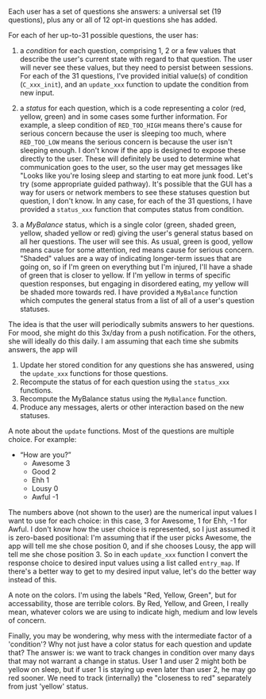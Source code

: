 Each user has a set of questions she answers: a universal set (19 questions), plus any or all of 12 opt-in questions she has added. 

For each of her up-to-31 possible questions, the user has: 

1. a _condition_ for each question, comprising 1, 2 or a few values that describe the user's current state with regard to that question. The user will never see these values, but they need to persist between sessions. For each of the 31 questions, I've provided initial value(s) of condition (`C_xxx_init`), and an `update_xxx` function to update the condition from new input. 

2. a _status_ for each question, which is a code representing a color (red, yellow, green) and in some cases some further information. For example, a sleep condition of `RED_TOO_HIGH` means there's cause for serious concern because the user is sleeping too much, where `RED_TOO_LOW` means the serious concern is because the user isn't sleeping enough. I don't know if the app is designed to expose these directly to the user. These will definitely be used to determine what communication goes to the user, so the user may get messages like "Looks like you're losing sleep and starting to eat more junk food. Let's try (some appropriate guided pathway). It's possible that the GUI has a way for users or network members to see these statuses question but question, I don't know. In any case, for each of the 31 questions, I have provided a `status_xxx` function that computes status from condition. 

3. a _MyBalance_ status, which is a single color (green, shaded green, yellow, shaded yellow or red) giving the user's general status based on all her questions. The user will see this. As usual, green is good, yellow means cause for some attention, red means cause for serious concern. "Shaded" values are a way of indicating longer-term issues that are going on, so if I'm green on everything but I'm injured, I'll have a shade of green that is closer to yellow. If I'm yellow in terms of specific question responses, but engaging in disordered eating, my yellow will be shaded more towards red. I have provided a `MyBalance` function which computes the general status from a list of all of a user's question statuses. 

The idea is that the user will periodically submits answers to her questions. For mood, she might do this 3x/day from a push notification. For the others, she will ideally do this daily. I am assuming that each time she submits answers, the app will

1. Update her stored condition for any questions she has answered, using the `update_xxx` functions for those questions.  
2. Recompute the status of for each question using the `status_xxx` functions. 
3. Recompute the MyBalance status using the `MyBalance` function. 
4. Produce any messages, alerts or other interaction based on the new statuses. 

A note about the `update` functions. Most of the questions are multiple choice. For example: 

* “How are you?”
   * Awesome   3
   * Good      2
   * Ehh       1
   * Lousy     0
   * Awful    -1

The numbers above (not shown to the user) are the numerical input values I want to use for each choice: in this case, 3 for Awesome, 1 for Ehh, -1 for Awful. I don't know how the user choice is represented, so I just assumed it is zero-based positional: I'm assuming that if the user picks Awesome, the app will tell me she chose position 0, and if she chooses Lousy, the app will tell me she chose position 3. So in each `update_xxx` function I convert the response choice to desired input values using a list called `entry_map`. If there's a better way to get to my desired input value, let's do the better way instead of this.

A note on the colors. I'm using the labels "Red, Yellow, Green", but for accessability, those are terrible colors. By Red, Yellow, and Green, I really mean, whatever colors we are using to indicate high, medium and low levels of concern. 

Finally, you may be wondering, why mess with the intermediate factor of a 'condition'? Why not just have a color status for each question and update that? The answer is: we want to track changes in condition over many days that may not warrant a change in status. User 1 and user 2 might both be yellow on sleep, but if user 1 is staying up even later than user 2, he may go red sooner. We need to track (internally) the "closeness to red" separately from just 'yellow' status. 